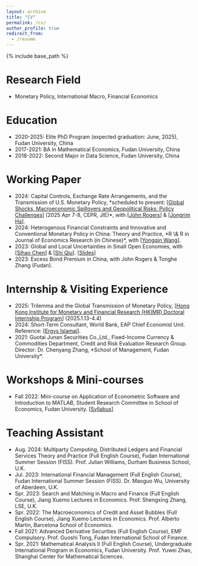 ```yaml
---
layout: archive
title: "CV"
permalink: /cv/
author_profile: true
redirect_from:
  - /resume
---
```


{% include base_path %}

Research Field
======
* Monetary Policy, International Macro, Financial Economics

Education
======
* 2020-2025: Elite PhD Program (expected graduation: June, 2025), Fudan University, China
* 2017-2021: BA in Mathematical Economics, Fudan University, China
* 2018-2022: Second Major in Data Science, Fudan University, China


Working Paper
======
<ul>
  <li>2024: Capital Controls, Exchange Rate Arrangements, and the Transmission of U.S. Monetary Policy, *scheduled to present: [<a href="https://cepr.org/events/global-shocks-macroeconomic-spillovers-and-geopolitical-risks-policy-challenges">Global Shocks, Macroeconomic Spillovers and Geopolitical Risks: Policy Challenges</a>] (2025 Apr 7-8, CEPR, JIE)*, with [<a href="https://www.dropbox.com/scl/fi/js5ge6w8j8clmjeb5b9at/UCT-IFDP-submission.pdf?rlkey=sf8qforadet0cicfboj9ppynu\&e=1\&dl=0">John Rogers</a>] & [<a href="https://www.worldbank.org/en/about/people/j/jongrim-ha">Jongrim Ha</a>].</li>
  <!-- \Year{2024}& \textbf{Winners and Losers from U.S.-China Tension}, with \href{https://www.johnrogerseconomist.net/}{John Rogers} (Fudan) & \href{https://www.darden.virginia.edu/faculty-research/directory/bo-sun}{Bo Sun} (UVA) & \href{https://www.ecb.europa.eu/pub/research/authors/profiles/michael-ehrmann.en.html}{Michael Ehrmann} (ECB). [<a href="https://www.worldbank.org/en/about/people/j/jongrim-ha">VoxChina</a> -->
  <li>2024: Heterogenous Financial Constraints and Innovative and Conventional Monetary Policy in China: Theory and Practice, *R \& R in Journal of Economics Research (in Chinese)*, with [<a href="https://fisf.fudan.edu.cn/en_show-112-156.html">Yongqin Wang</a>].</li>
  <li>2023: Global and Local Uncertainties in Small Open Economies, with [<a href="https://chensihao.weebly.com/">Sihao Chen</a>] & [<a href="https://sites.google.com/view/shiqiu">Shi Qiu</a>]. [<a href="https://www.dropbox.com/scl/fi/zkt3vkbojudzrnieeu58e/global_and_local_uncertainty_IU.pdf?rlkey=avpb7q9muhe31xaxfxv9omz8b&dl=0">Slides</a>]</li>
  <li>2023: Excess Bond Premium in China, with John Rogers & Tonghe Zhang (Fudan).</li>
</ul>


Internship & Visiting Experience
======
<ul>
  <li>2025: Trilemma and the Global Transmission of Monetary Policy, [<a href="https://www.hkma.gov.hk/eng/data-publications-and-research/research/hong-kong-institute-for-monetary-and-financial-research/">Hong Kong Institute for Monetary and Financial Research (HKIMR) Doctoral Internship Program</a>] (2025.1.13-4.4)</li>
  <li>2024: Short-Term Consultant, World Bank, EAP Chief Economist Unit. Reference: [<a href="https://www.worldbank.org/en/about/people/e/ergys-islamaj">Ergys Islamaj</a>].</li>
  <li>2021: Guotai Junan Securities Co.,Ltd., Fixed-Income Currency & Commodities Department, Credit and Risk Evaluation Research Group. Director: Dr. Chenyang Zhang, *School of Management, Fudan University*.</li>
</ul>

Workshops & Mini-courses
======
<ul>
  <li>Fall 2022: Mini-course on Application of Econometric Software and Introduction to MATLAB, Student Research Committee in School of Economics, Fudan University. [<a href="https://mp.weixin.qq.com/s/TnQ_byG4DxLn13yXswG8Cw">Syllabus</a>]</li>
</ul>

Teaching Assistant
======
<ul>
  <li>Aug. 2024: Multiparty Computing, Distributed Ledgers and Financial Services Theory and Practice (Full English Course), Fudan International Summer Session (FISS). Prof. Julian Williams, Durham Business School, U.K.</li>
  <li>Jul. 2023: International Financial Management (Full English Course), Fudan International Summer Session (FISS). Dr. Maoguo Wu, University of Aberdeen, U.K.</li>
  <li>Spr. 2023: Search and Matching in Macro and Finance (Full English Course), Jiang Xuemo Lectures in Economics. Prof. Shengxing Zhang, LSE, U.K.</li>
  <li>Spr. 2022: The Macroeconomics of Credit and Asset Bubbles (Full English Course), Jiang Xuemo Lectures in Economics. Prof. Alberto Martin, Barcelona School of Economics.</li>
  <li>Fall 2021: Advanced Derivative Securities (Full English Course), EMF Compulsory. Prof. Guoshi Tong, Fudan International School of Finance.</li>
  <li>Spr. 2021: Mathematical Analysis II (Full English Course), Undergraduate International Program in Economics, Fudan University. Prof. Yuwei Zhao, Shanghai Center for Mathematical Sciences.</li>
</ul>
